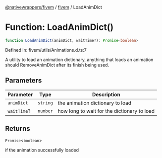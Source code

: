 [@nativewrappers/fivem](../../README.md) / [fivem](../README.md) / LoadAnimDict

# Function: LoadAnimDict()

```ts
function LoadAnimDict(animDict, waitTime?): Promise<boolean>
```

Defined in: fivem/utils/Animations.d.ts:7

A utility to load an animation dictionary, anything that loads an animation should RemoveAnimDict after its finish being used.

## Parameters

| Parameter | Type | Description |
| ------ | ------ | ------ |
| `animDict` | `string` | the animation dictionary to load |
| `waitTime`? | `number` | how long to wait for the dictionary to load |

## Returns

`Promise`\<`boolean`\>

if the animation successfully loaded
